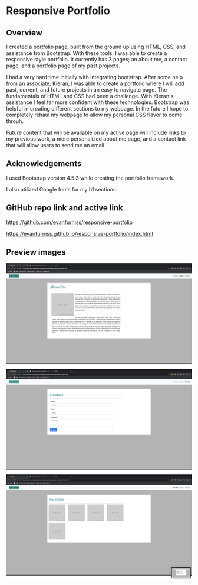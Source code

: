 # Responsive Portfolio

## Overview
I created a portfolio page, built from the ground up using HTML, CSS, and assistance from Bootstrap. With these tools, I was able to create a responsive style portfolio. It currently has 3 pages; an about me, a contact page, and a portfolio page of my past projects. 

I had a very hard time initially with integrating bootstrap. After some help from an associate, Kieran, I was able to create a portfolio where I will add past, current, and future projects in an easy to navigate page. The fundamentals of HTML and CSS had been a challenge. With Kieran's assistance I feel far more confident with these technologies. Bootstrap was helpful in creating different sections to my webpage. In the future I hope to completely rehaul my webpage to allow my personal CSS flavor to come throuh.

Future content that will be available on my active page will include links to my previous work, a more personalized about me page, and a contact link that will allow users to send me an email.

## Acknowledgements
I used Bootstrap version 4.5.3 while creating the portfolio framework.

I also utilized Google fonts for my h1 sections.

## GitHub repo link and active link
https://github.com/evanfurniss/responsive-portfolio

https://evanfurniss.github.io/responsive-portfolio/index.html

## Preview images
<img src="preview-pics/about.png">

<img src="preview-pics/contact.png">

<img src="preview-pics/portfolio.png">